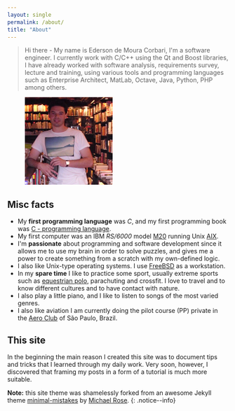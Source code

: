 ```yaml
---
layout: single
permalink: /about/
title: "About"
---
```


> Hi there - My name is Ederson de Moura Corbari, I'm a software engineer. I currently work with C/C++ using the Qt and Boost libraries, I have already worked with software analysis, requirements survey, lecture and training, using various tools and programming languages such as Enterprise Architect, MatLab, Octave, Java, Python, PHP among others.

<figure>
    <a href="/assets/images/profile.png"><img src="/assets/images/profile.png"></a>
</figure>

## Misc facts

* My **first programming language** was *C*, and my first programming book was [C - programming language](https://www.amazon.com/Programming-Language-2nd-Brian-Kernighan/dp/0131103628). 
* My first computer was an IBM *RS/6000* model [M20](https://en.wikipedia.org/wiki/RS/6000) running Unix [AIX](https://en.wikipedia.org/wiki/IBM_AIX).
* I'm **passionate** about programming and software development since it allows me to use my brain in order to solve puzzles, and gives me a power to create something from a scratch with my own-defined logic.
* I also like Unix-type operating systems. I use [FreeBSD](https://www.freebsd.org/) as a workstation.
* In my **spare time** I like to practice some sport, usually extreme sports such as [equestrian polo](https://polocontacts.com/members/edersonmoura/media/), parachuting and crossfit. I love to travel and to know different cultures and to have contact with nature.
* I also play a little piano, and I like to listen to songs of the most varied genres.
* I also like aviation I am currently doing the pilot course (PP) private in the [Aero Club](http://aeroclubesp.com.br/) of S&atilde;o Paulo, Brazil.
## This site

In the beginning the main reason I created this site was to document tips and tricks that I learned through my daily work. Very soon, however, I discovered that framing my posts in a form of a tutorial is much more suitable.

**Note:** this site theme was shamelessly forked from an awesome Jekyll theme [minimal-mistakes](https://github.com/mmistakes/minimal-mistakes/) by [Michael Rose](https://mademistakes.com/).
{: .notice--info}
